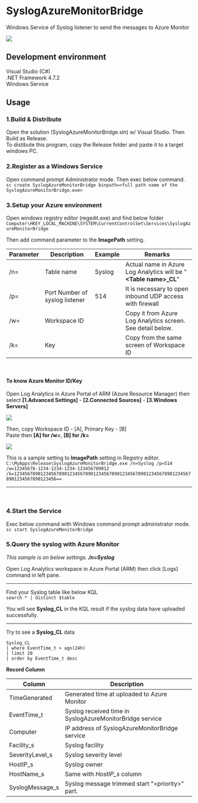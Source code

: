 # SyslogAzureMonitorBridge   
Windows Service of Syslog listener to send the messages to Azure Monitor  

![](https://aqtono.com/tomarika/syslogazure/SyslogAzureMonitorBridgeIcon64.png)   

## Development environment  
Visual Studio (C#)  
.NET Framework 4.7.2  
Windows Service   

## Usage  

### 1.Build & Distribute  
Open the solution (SyslogAzureMonitorBridge.sln) w/ Visual Studio.
Then Build as Release.  
To distibute this program, copy the Release folder and paste it to a target windows PC.
 
### 2.Register as a Windows Service  
Open command prompt Administrator mode. Then exec below command.  
```sc create SyslogAzureMonitorBridge binpath=<full path name of the SyslogAzureMonitorBridge.exe>```  

### 3.Setup your Azure environment  
Open windows registry editor (regedit.exe)  and find below folder  
```Computer\HKEY_LOCAL_MACHINE\SYSTEM\CurrentControlSet\Services\SyslogAzureMonitorBridge```  
  
Then add command parameter to the **ImagePath** setting.  

|  Parameter  |  Description  |  Example |  Remarks |  
| ---- | ---- | ---- | ---- |  
| /n= | Table name | Syslog | Actual name in Azure Log Analytics will be  "**\<Table name\>_CL**"  |  
| /p= | Port Number of syslog listener | 514 | It is necessary to open inbound UDP access with firewall |  
| /w= | Workspace ID | | Copy it from Azure Log Analytics screen. See detail below. |  
| /k= | Key | | Copy from the same screen of Workspace ID |  

<br>  

#### To know Azure Monitor ID/Key  
Open Log Analytics in Azure Portal of ARM (Azure Resource Manager) then select **[1.Advanced Settings]** - **[2.Connected Sources]** - **[3.Windows Servers]**  
  
![](https://aqtono.com/tomarika/syslogazure/arm001.png)   
  
  
Then, copy Workspace ID - [A], Primary Key - [B]  
Paste then **[A] for /w=**,  **[B] for /k=**  
  
![](https://aqtono.com/tomarika/syslogazure/arm002.png)   

This is a sample setting to **ImagePath** setting in Registry editor.  
```C:\MyApps\Release\SyslogAzureMonitorBridge.exe /n=Syslog /p=514 /w=12345678-1234-1234-1234-123456789012 /k=12345678901234567890123456789012345678901234567890123456789012345678901234567890123456==```

<hr>  
<br>  

### 4.Start the Service  
Exec below command with Windows command prompt administrator mode.  
```sc start SyslogAzureMonitorBridge```   

### 5.Query the syslog with Azure Monitor  

_This sample is on below settings. **/n=Syslog**_ 
  
Open Log Analytics workspace in Azure Portal (ARM) then click [Logs] command in left pane.  
  
<hr>  
  
Find your Syslog table like below KQL  
```search * | distinct $table```  

You will see **Syslog\_CL** in the KQL result if the syslog data have uploaded successfully.  

<hr>  

Try to see a **Syslog\_CL** data  
```
Syslog_CL
| where EventTime_t > ago(24h)
| limit 20
| order by EventTime_t desc
```  

**Record Column**  

|  Column  |  Description  |  
| ---- | ---- |  
| TimeGenerated | Generated time at uploaded to Azure Monitor |  
| EventTime_t | Syslog received time in SyslogAzureMonitorBridge service |  
| Computer | IP address of SyslogAzureMonitorBridge service |  
| Facility\_s | Syslog facility |  
| SeverityLevel\_s | Syslog severity level |  
| HostIP\_s | Syslog owner |  
| HostName\_s | Same with _HostIP\_s_ column |  
| SyslogMessage\_s | Syslog message trimmed start "\<priority\>" part. |  

